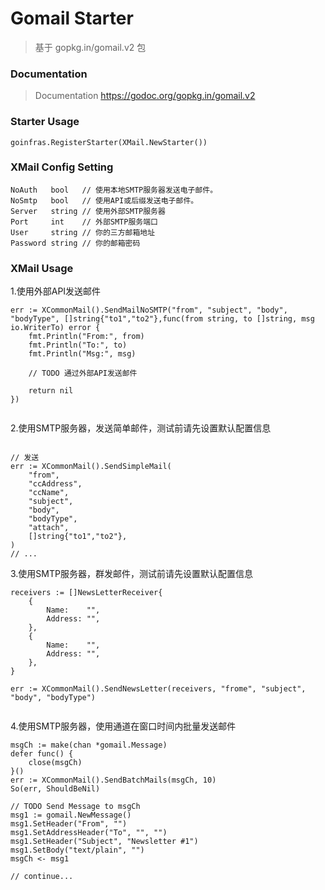 # Gomail Starter

> 基于 gopkg.in/gomail.v2 包

### Documentation

> Documentation https://godoc.org/gopkg.in/gomail.v2



### Starter Usage
```
goinfras.RegisterStarter(XMail.NewStarter())

```

### XMail Config Setting

```
NoAuth   bool   // 使用本地SMTP服务器发送电子邮件。
NoSmtp   bool   // 使用API​​或后缀发送电子邮件。
Server   string // 使用外部SMTP服务器
Port     int    // 外部SMTP服务端口
User     string // 你的三方邮箱地址
Password string // 你的邮箱密码
```

### XMail  Usage

1.使用外部API发送邮件

```
err := XCommonMail().SendMailNoSMTP("from", "subject", "body", "bodyType", []string{"to1","to2"},func(from string, to []string, msg io.WriterTo) error {
    fmt.Println("From:", from)
    fmt.Println("To:", to)
    fmt.Println("Msg:", msg)

    // TODO 通过外部API发送邮件

    return nil
})


```

2.使用SMTP服务器，发送简单邮件，测试前请先设置默认配置信息

```

// 发送
err := XCommonMail().SendSimpleMail(
    "from",
    "ccAddress",
    "ccName",
    "subject",
    "body",
    "bodyType",
    "attach",
    []string{"to1","to2"},
)
// ...
```


3.使用SMTP服务器，群发邮件，测试前请先设置默认配置信息
```
receivers := []NewsLetterReceiver{
    {
        Name:    "",
        Address: "",
    },
    {
        Name:    "",
        Address: "",
    },
}

err := XCommonMail().SendNewsLetter(receivers, "frome", "subject", "body", "bodyType")


```


4.使用SMTP服务器，使用通道在窗口时间内批量发送邮件

```
msgCh := make(chan *gomail.Message)
defer func() {
    close(msgCh)
}()
err := XCommonMail().SendBatchMails(msgCh, 10)
So(err, ShouldBeNil)

// TODO Send Message to msgCh
msg1 := gomail.NewMessage()
msg1.SetHeader("From", "")
msg1.SetAddressHeader("To", "", "")
msg1.SetHeader("Subject", "Newsletter #1")
msg1.SetBody("text/plain", "")
msgCh <- msg1

// continue...


```